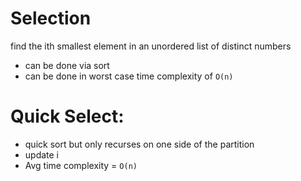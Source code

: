 # Selection

find the ith smallest element in an unordered list of distinct numbers

* can be done via sort
* can be done in worst case time complexity of `O(n)`

# Quick Select:
* quick sort but only recurses on one side of the partition
* update i
* Avg time complexity = `O(n)`
